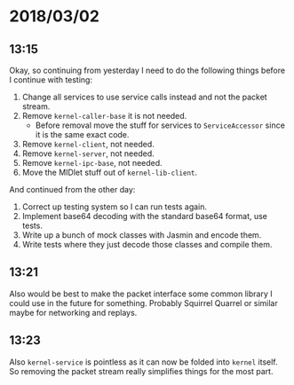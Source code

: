 # 2018/03/02

## 13:15

Okay, so continuing from yesterday I need to do the following things before I
continue with testing:

 1. Change all services to use service calls instead and not the packet
    stream.
 2. Remove `kernel-caller-base` it is not needed.
    * Before removal move the stuff for services to `ServiceAccessor` since it
      is the same exact code.
 3. Remove `kernel-client`, not needed.
 4. Remove `kernel-server`, not needed.
 5. Remove `kernel-ipc-base`, not needed.
 6. Move the MIDlet stuff out of `kernel-lib-client`.

And continued from the other day:

 1. Correct up testing system so I can run tests again.
 2. Implement base64 decoding with the standard base64 format, use tests.
 3. Write up a bunch of mock classes with Jasmin and encode them.
 4. Write tests where they just decode those classes and compile them.

## 13:21

Also would be best to make the packet interface some common library I could
use in the future for something. Probably Squirrel Quarrel or similar maybe
for networking and replays.

## 13:23

Also `kernel-service` is pointless as it can now be folded into `kernel`
itself. So removing the packet stream really simplifies things for the
most part.

